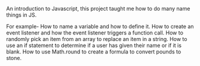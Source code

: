 An introduction to Javascript, this project taught me how to do many name things in JS.

For example-
How to name a variable and how to define it.
How to create an event listener and how the event listener triggers a function call. 
How to randomly pick an item from an array to replace an item in a string. 
How to use an if statement to determine if a user has given their name or if it is blank. 
How to use Math.round to create a formula to convert pounds to stone.
